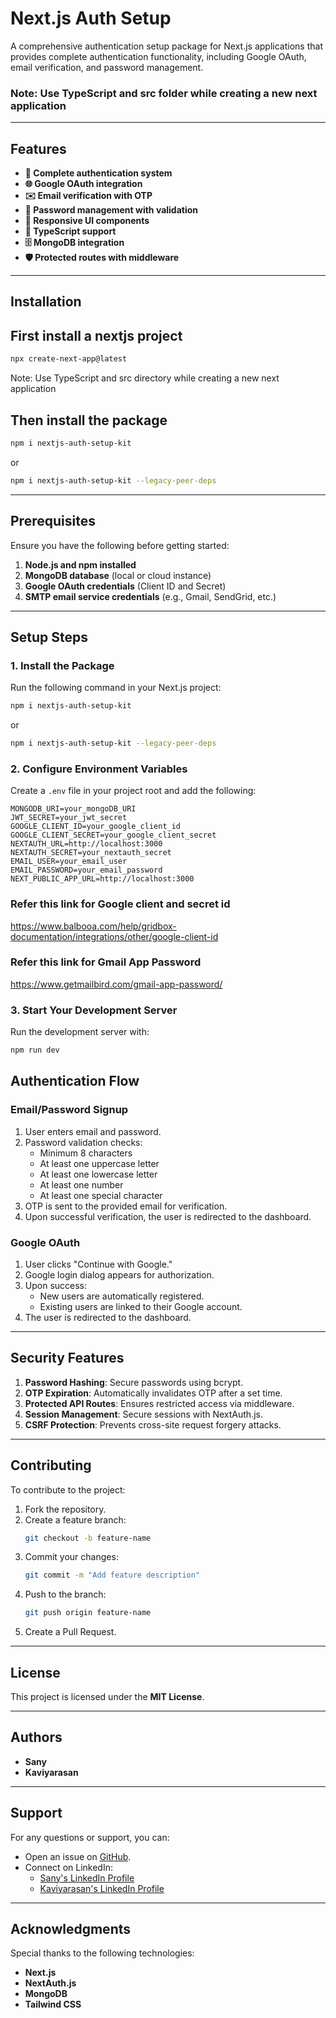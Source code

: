 # Next.js Auth Setup

A comprehensive authentication setup package for Next.js applications that provides complete authentication functionality, including Google OAuth, email verification, and password management.

### Note: Use TypeScript and src folder while creating a new next application

---

## Features

- **🔐 Complete authentication system**
- **🌐 Google OAuth integration**
- **✉️ Email verification with OTP**
- **🔑 Password management with validation**
- **📱 Responsive UI components**
- **🎯 TypeScript support**
- **🗄️ MongoDB integration**
- **🛡️ Protected routes with middleware**

---

## Installation

## First install a nextjs project

```bash
npx create-next-app@latest
```
Note: Use TypeScript and src directory while creating a new next application

## Then install the package

```bash
npm i nextjs-auth-setup-kit
```
or
```bash
npm i nextjs-auth-setup-kit --legacy-peer-deps
```
---

## Prerequisites

Ensure you have the following before getting started:

1. **Node.js and npm installed**
2. **MongoDB database** (local or cloud instance)
3. **Google OAuth credentials** (Client ID and Secret)
4. **SMTP email service credentials** (e.g., Gmail, SendGrid, etc.)

---

## Setup Steps

### 1. Install the Package

Run the following command in your Next.js project:

```bash
npm i nextjs-auth-setup-kit
```
or
```bash
npm i nextjs-auth-setup-kit --legacy-peer-deps
```

### 2. Configure Environment Variables

Create a `.env` file in your project root and add the following:

```env
MONGODB_URI=your_mongoDB_URI
JWT_SECRET=your_jwt_secret
GOOGLE_CLIENT_ID=your_google_client_id
GOOGLE_CLIENT_SECRET=your_google_client_secret
NEXTAUTH_URL=http://localhost:3000
NEXTAUTH_SECRET=your_nextauth_secret
EMAIL_USER=your_email_user
EMAIL_PASSWORD=your_email_password
NEXT_PUBLIC_APP_URL=http://localhost:3000
```
### Refer this link for Google client and secret id 
https://www.balbooa.com/help/gridbox-documentation/integrations/other/google-client-id

### Refer this link for Gmail App Password
https://www.getmailbird.com/gmail-app-password/

### 3. Start Your Development Server

Run the development server with:

```bash
npm run dev
```

## Authentication Flow

### Email/Password Signup

1. User enters email and password.
2. Password validation checks:
   - Minimum 8 characters
   - At least one uppercase letter
   - At least one lowercase letter
   - At least one number
   - At least one special character
3. OTP is sent to the provided email for verification.
4. Upon successful verification, the user is redirected to the dashboard.

### Google OAuth

1. User clicks "Continue with Google."
2. Google login dialog appears for authorization.
3. Upon success:
   - New users are automatically registered.
   - Existing users are linked to their Google account.
4. The user is redirected to the dashboard.

---

## Security Features

1. **Password Hashing**: Secure passwords using bcrypt.
2. **OTP Expiration**: Automatically invalidates OTP after a set time.
3. **Protected API Routes**: Ensures restricted access via middleware.
4. **Session Management**: Secure sessions with NextAuth.js.
5. **CSRF Protection**: Prevents cross-site request forgery attacks.

---

## Contributing

To contribute to the project:

1. Fork the repository.
2. Create a feature branch:
   ```bash
   git checkout -b feature-name
   ```
3. Commit your changes:
   ```bash
   git commit -m "Add feature description"
   ```
4. Push to the branch:
   ```bash
   git push origin feature-name
   ```
5. Create a Pull Request.

---

## License

This project is licensed under the **MIT License**.

---

## Authors

- **Sany**
- **Kaviyarasan**

---

## Support

For any questions or support, you can:

- Open an issue on [GitHub](https://github.com/kaviyarasan2865/nextJs-auth-setup.git).
- Connect on LinkedIn:
  - [Sany's LinkedIn Profile](https://www.linkedin.com/in/asany/)
  - [Kaviyarasan's LinkedIn Profile](https://www.linkedin.com/in/kaviyarasan--g/)


---

## Acknowledgments

Special thanks to the following technologies:

- **Next.js**
- **NextAuth.js**
- **MongoDB**
- **Tailwind CSS**

